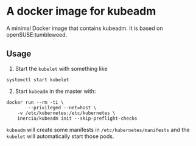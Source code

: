 # A docker image for kubeadm

A minimal Docker image that contains kubeadm.
It is based on openSUSE:tumbleweed.

## Usage

1. Start the `kubelet` with something like
```
systemctl start kubelet
```
2. Start `kubeadm` in the master with:
```
docker run --rm -ti \
        --privileged --net=host \
	-v /etc/kubernetes:/etc/kubernetes \
	inercia/kubeadm init --skip-preflight-checks
```
`kubeadm` will create some manifests in `/etc/kubernetes/manifests` and
the `kubelet` will automatically start those pods.
